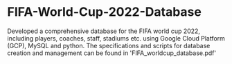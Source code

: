 # FIFA-World-Cup-2022-Database
Developed a comprehensive database for the FIFA world cup 2022, including players, coaches, staff, stadiums etc. using Google Cloud Platform (GCP), MySQL and python. The specifications and scripts for database creation and management can be found in 'FIFA_worldcup_database.pdf'
